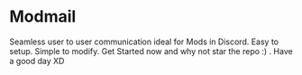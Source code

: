 # Modmail
Seamless user to user communication ideal for Mods in Discord. Easy to setup. Simple to modify. Get Started now and why not star the repo :) . Have a good day XD
